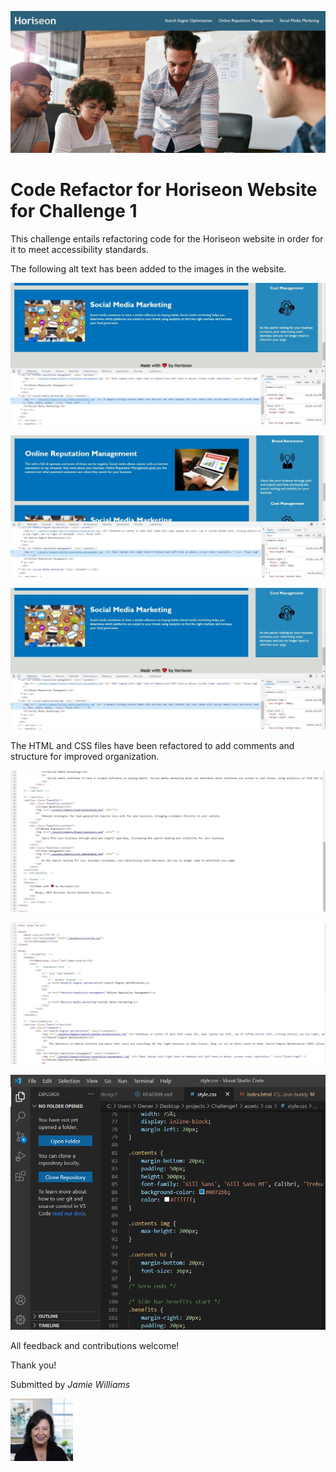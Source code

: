 ![Horiseon Website](./assets/images/horiseon-website-screenshot.jpg)

# Code Refactor for Horiseon Website for Challenge 1
This challenge entails refactoring code for the Horiseon website in order for it to meet accessibility standards.

The following alt text has been added to the images in the website.

![Alt text for Search Engine Optimization](./assets/images/social-media-marketing-screenshot.jpg)

![Alt text for Online Reputation Management](./assets/images/online-reputation-management-screenshot.jpg)

![Alt text for Social Media Marketing](./assets/images/social-media-marketing-screenshot.jpg)

The HTML and CSS files have been refactored to add comments and structure for improved organization.

![HTML Screenshot 1](./assets/images/html-1-screenshot.jpg)

![HTML Screenshot 2](./assets/images/html-2-screenshot.jpg)

![CSS Screenshot](./assets/images/css-screenshot.png)

All feedback and contributions welcome!

Thank you!

Submitted by _Jamie Williams_

![Jamie Williams Headshot](./assets/images/jamie-headshot.png)